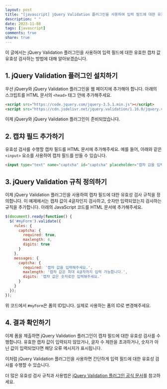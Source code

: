 ```yaml
---
layout: post
title: "[javascript] jQuery Validation 플러그인을 사용하여 입력 필드에 대한 유효한 캡챠 값 유효성 검사하기"
description: " "
date: 2023-11-08
tags: [javascript]
comments: true
share: true
---
```


이 글에서는 jQuery Validation 플러그인을 사용하여 입력 필드에 대한 유효한 캡챠 값 유효성 검사하는 방법에 대해 알아보겠습니다.

## 1. jQuery Validation 플러그인 설치하기

우선 jQuery와 jQuery Validation 플러그인을 웹 페이지에 추가해야 합니다. 아래의 스크립트를 HTML 문서의 `<head>` 태그 안에 추가해주세요.

```html
<script src="https://code.jquery.com/jquery-3.5.1.min.js"></script>
<script src="https://cdn.jsdelivr.net/jquery.validation/1.16.0/jquery.validate.min.js"></script>
```

이제 jQuery와 jQuery Validation 플러그인이 준비되었습니다.

## 2. 캡챠 필드 추가하기

유효성 검사를 수행할 캡챠 필드를 HTML 문서에 추가해주세요. 예를 들어, 아래와 같은 `<input>` 요소를 사용하여 캡챠 필드를 만들 수 있습니다.

```html
<input type="text" name="captcha" id="captcha" placeholder="캡챠 값을 입력하세요">
```

## 3. jQuery Validation 규칙 정의하기

이제 jQuery Validation 플러그인을 사용하여 캡챠 필드에 대한 유효성 검사 규칙을 정의합니다. 이 예제에서는 캡챠 값이 4글자인지 검사하고, 숫자만 입력되었는지 검사하는 규칙을 추가합니다. 아래의 JavaScript 코드를 HTML 문서에 추가해주세요.

```javascript
$(document).ready(function() {
  $('#myForm').validate({
    rules: {
      captcha: {
        required: true,
        maxlength: 4,
        digits: true
      }
    },
    messages: {
      captcha: {
        required: '캡챠 값을 입력해주세요.',
        maxlength: '캡챠 값은 최대 4글자까지 입력 가능합니다.',
        digits: '캡챠 값은 숫자로만 입력해주세요.'
      }
    }
  });
});
```

위 코드에서 `#myForm`은 폼의 ID입니다. 실제로 사용하는 폼의 ID로 변경해주세요.

## 4. 결과 확인하기

이제 폼을 제출하면 jQuery Validation 플러그인이 캡챠 필드에 대한 유효성 검사를 수행합니다. 유효한 캡챠 값이 입력되지 않았거나, 글자 수 제한을 초과하거나, 숫자가 아닌 값이 입력되었다면 해당 오류 메시지가 표시됩니다.

이처럼 jQuery Validation 플러그인을 사용하면 간단하게 입력 필드에 대한 유효성 검사를 수행할 수 있습니다.

더 많은 유효성 검사 규칙과 사용법은 [jQuery Validation 플러그인 공식 문서](https://jqueryvalidation.org/)를 참고하세요.